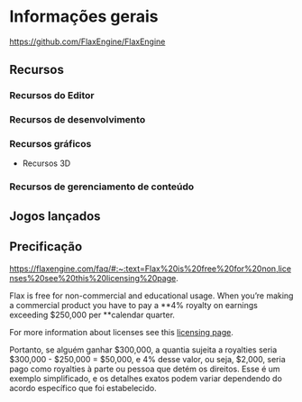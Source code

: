 # Informações gerais

https://github.com/FlaxEngine/FlaxEngine

## Recursos

### Recursos do Editor

### Recursos de desenvolvimento

### Recursos gráficos

- Recursos 3D
### Recursos de gerenciamento de conteúdo
## Jogos lançados

## Precificação 

https://flaxengine.com/faq/#:~:text=Flax%20is%20free%20for%20non,licenses%20see%20this%20licensing%20page.

Flax is free for non-commercial and educational usage. When you’re making a commercial product you have to pay a **4% royalty on earnings exceeding $250,000 per **calendar quarter. 

For more information about licenses see this [licensing page](https://flaxengine.com/licensing/).

Portanto, se alguém ganhar $300,000, a quantia sujeita a royalties seria $300,000 - $250,000 = $50,000, e 4% desse valor, ou seja, $2,000, seria pago como royalties à parte ou pessoa que detém os direitos. Esse é um exemplo simplificado, e os detalhes exatos podem variar dependendo do acordo específico que foi estabelecido.